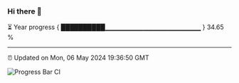 ### Hi there 👋

⏳ Year progress { ██████████▁▁▁▁▁▁▁▁▁▁▁▁▁▁▁▁▁▁▁▁ } 34.65 %

---

⏰ Updated on Mon, 06 May 2024 19:36:50 GMT

![Progress Bar CI](https://github.com/IshwaranRudhara/GIT-ACTION/workflows/Progress%20Bar%20CI/badge.svg)
